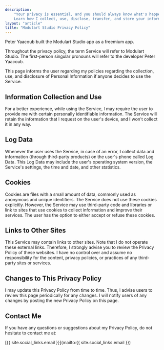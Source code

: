 ```yaml
---
description:
    "Your privacy is essential, and you should always know what's happening behind the scenes.
    Learn how I collect, use, disclose, transfer, and store your information."
layout: "article"
title: "Modulart Studio Privacy Policy"
---
```


Peter Yaacoub built the Modulart Studio app as a freemium app.

Throughout the privacy policy, the term Service will refer to Modulart Studio. The first-person singular pronouns will refer to the developer Peter Yaacoub.

This page informs the user regarding my policies regarding the collection, use, and disclosure of Personal Information if anyone decides to use the Service.

## Information Collection and Use

For a better experience, while using the Service, I may require the user to provide me with certain personally identifiable information. The Service will retain the information that I request on the user's device, and I won't collect it in any way.

## Log Data

Whenever the user uses the Service, in case of an error, I collect data and information (through third-party products) on the user's phone called Log Data. This Log Data may include the user's operating system version, the Service's settings, the time and date, and other statistics.

## Cookies

Cookies are files with a small amount of data, commonly used as anonymous and unique identifiers. The Service does not use these cookies explicitly. However, the Service may use third-party code and libraries or link to sites that use cookies to collect information and improve their services. The user has the option to either accept or refuse these cookies.

## Links to Other Sites

This Service may contain links to other sites. Note that I do not operate these external links. Therefore, I strongly advise you to review the Privacy Policy of these websites. I have no control over and assume no responsibility for the content, privacy policies, or practices of any third-party sites or services.

## Changes to This Privacy Policy

I may update this Privacy Policy from time to time. Thus, I advise users to review this page periodically for any changes. I will notify users of any changes by posting the new Privacy Policy on this page.

## Contact Me

If you have any questions or suggestions about my Privacy Policy, do not hesitate to contact me at:

[{{ site.social_links.email }}](mailto:{{ site.social_links.email }})